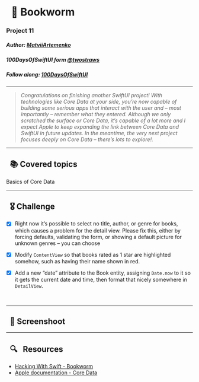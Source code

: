 
# &nbsp; 📖 Bookworm 

### Project 11
##### Author: *[MatviiArtemenko](https://github.com/100DaysOfSwiftUI-MatviiArtemenko)*

##### 100DaysOfSwiftUI form *[@twostraws](https://twitter.com/twostraws "twostraws twitter page")*

##### Follow along: *[100DaysOfSwiftUI](https://www.hackingwithswift.com/100/swiftui "Hacking with Swift")*

---

> *Congratulations on finishing another SwiftUI project! With technologies like Core Data at your side, you’re now capable of building some serious apps that interact with the user and – most importantly – remember what they entered. Although we only scratched the surface or Core Data, it’s capable of a lot more and I expect Apple to keep expanding the link between Core Data and SwiftUI in future updates. In the meantime, the very next project focuses deeply on Core Data – there’s lots to explore!.*

---

## &nbsp; 📚 Covered topics

Basics of Core Data 

---
## &nbsp; 🎖 Challenge
* [x] Right now it’s possible to select no title, author, or genre for books, which causes a problem for the detail view. Please fix this, either by forcing defaults, validating the form, or showing a default picture for unknown genres – you can choose

* [x] Modify `ContentView` so that books rated as 1 star are highlighted somehow, such as having their name shown in red.

* [x] Add a new “date” attribute to the Book entity, assigning `Date.now` to it so it gets the current date and time, then format that nicely somewhere in `DetailView`.
<br>

---
## &nbsp; 📲 Screenshoot

<!-- add screenshots here!!! -->
---
##  &nbsp; 🔍 &nbsp; Resources 

* [Hacking With Swift - Bookworm](https://www.hackingwithswift.com/books/ios-swiftui/bookworm-wrap-up)
* [Apple documentation - Core Data](https://developer.apple.com/documentation/coredata/)
